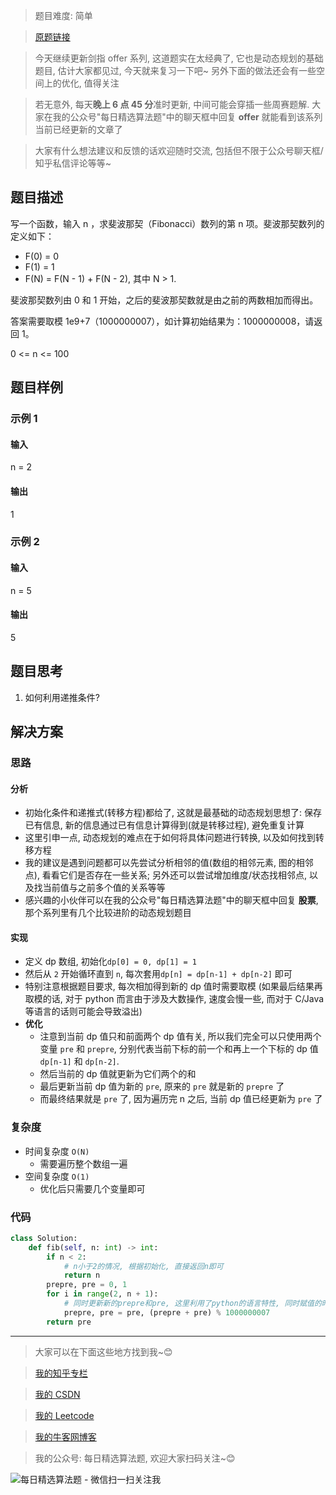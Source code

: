 > 题目难度: 简单

> [原题链接](https://leetcode-cn.com/problems/fei-bo-na-qi-shu-lie-lcof/)

> 今天继续更新剑指 offer 系列, 这道题实在太经典了, 它也是动态规划的基础题目, 估计大家都见过, 今天就来复习一下吧~ 另外下面的做法还会有一些空间上的优化, 值得关注

> 若无意外, 每天**晚上 6 点 45 分**准时更新, 中间可能会穿插一些周赛题解. 大家在我的公众号"每日精选算法题"中的聊天框中回复 **offer** 就能看到该系列当前已经更新的文章了

> 大家有什么想法建议和反馈的话欢迎随时交流, 包括但不限于公众号聊天框/知乎私信评论等等~

## 题目描述

写一个函数，输入 n ，求斐波那契（Fibonacci）数列的第 n 项。斐波那契数列的定义如下：

- F(0) = 0
- F(1) = 1
- F(N) = F(N - 1) + F(N - 2), 其中 N > 1.

斐波那契数列由 0 和 1 开始，之后的斐波那契数就是由之前的两数相加而得出。

答案需要取模 1e9+7（1000000007），如计算初始结果为：1000000008，请返回 1。

0 <= n <= 100

## 题目样例

### 示例 1

#### 输入

n = 2

#### 输出

1

### 示例 2

#### 输入

n = 5

#### 输出

5

## 题目思考

1. 如何利用递推条件?

## 解决方案

### 思路

#### 分析

- 初始化条件和递推式(转移方程)都给了, 这就是最基础的动态规划思想了: 保存已有信息, 新的信息通过已有信息计算得到(就是转移过程), 避免重复计算
- 这里引申一点, 动态规划的难点在于如何将具体问题进行转换, 以及如何找到转移方程
- 我的建议是遇到问题都可以先尝试分析相邻的值(数组的相邻元素, 图的相邻点), 看看它们是否存在一些关系; 另外还可以尝试增加维度/状态找相邻点, 以及找当前值与之前多个值的关系等等
- 感兴趣的小伙伴可以在我的公众号"每日精选算法题"中的聊天框中回复 **股票**, 那个系列里有几个比较进阶的动态规划题目

#### 实现

- 定义 dp 数组, 初始化`dp[0] = 0, dp[1] = 1`
- 然后从 `2` 开始循环直到 `n`, 每次套用`dp[n] = dp[n-1] + dp[n-2]` 即可
- 特别注意根据题目要求, 每次相加得到新的 dp 值时需要取模 (如果最后结果再取模的话, 对于 python 而言由于涉及大数操作, 速度会慢一些, 而对于 C/Java 等语言的话则可能会导致溢出)
- **优化**
  - 注意到当前 dp 值只和前面两个 dp 值有关, 所以我们完全可以只使用两个变量 `pre` 和 `prepre`, 分别代表当前下标的前一个和再上一个下标的 dp 值 `dp[n-1]` 和 `dp[n-2]`.
  - 然后当前的 dp 值就更新为它们两个的和
  - 最后更新当前 dp 值为新的 `pre`, 原来的 `pre` 就是新的 `prepre` 了
  - 而最终结果就是 `pre` 了, 因为遍历完 n 之后, 当前 dp 值已经更新为 `pre` 了

### 复杂度

- 时间复杂度 `O(N)`
  - 需要遍历整个数组一遍
- 空间复杂度 `O(1)`
  - 优化后只需要几个变量即可

### 代码

```python
class Solution:
    def fib(self, n: int) -> int:
        if n < 2:
            # n小于2的情况, 根据初始化, 直接返回n即可
            return n
        prepre, pre = 0, 1
        for i in range(2, n + 1):
            # 同时更新新的prepre和pre, 这里利用了python的语言特性, 同时赋值的时候不会相互影响, 其他语言可能需要额外一个tmp变量来先保存原来的pre了
            prepre, pre = pre, (prepre + pre) % 1000000007
        return pre
```

---

> 大家可以在下面这些地方找到我~😊

> [我的知乎专栏](https://zhuanlan.zhihu.com/c_1242508721932464128)

> [我的 CSDN](https://me.csdn.net/zjulyx1993)

> [我的 Leetcode](https://leetcode-cn.com/u/suibianfahui/)

> [我的牛客网博客](https://blog.nowcoder.net/zjulyx)

> 我的公众号: 每日精选算法题, 欢迎大家扫码关注~😊

![每日精选算法题 - 微信扫一扫关注我](https://mmbiz.qpic.cn/mmbiz_jpg/1KjZicMlYPMgZWmoL4eYcs6UcfmvsetDWME2YJyaCp9oT9z3U573FWENBNhyOByxYI0epew6O37hiaOhdh90QeJg/640?wx_fmt=jpeg&tp=webp&wxfrom=5&wx_lazy=1&wx_co=1)
